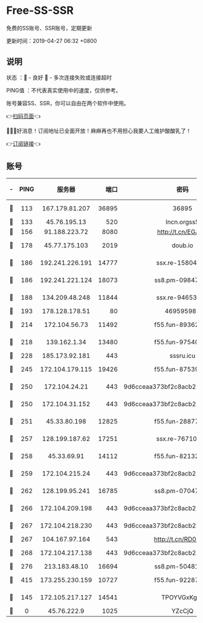 # Free-SS-SSR

免费的SS账号、SSR账号，定期更新

更新时间：2019-04-27 06:32 +0800

## 说明

状态     ：🙂 - 良好 🙁 - 多次连接失败或连接超时

PING值   ：不代表真实使用中的速度，仅供参考。

账号兼容SS、SSR，你可以自由在两个软件中使用。

👉[扫码页面](https://liesauer.github.io/Free-SS-SSR/)👈

🎉🎉🎉好消息！订阅地址已全面开放！麻麻再也不用担心我要人工维护酸酸乳了！

👉[订阅链接](https://www.liesauer.net/yogurt/subscribe?ACCESS_TOKEN=DAYxR3mMaZAsaqUb)👈

## 账号

|-|PING|服务器|端口|密码|加密方式|区域|
|:----:|:----:|:-----:|-----:|:----:|:----:|:----:|
|🙂|113|167.179.81.207|36895|36895|aes-256-cfb|JP|
|🙂|133|45.76.195.13|520|lncn.orgss5|rc4|JP|
|🙂|156|91.188.223.72|8080|http://t.cn/EGJIyrl|rc4-md5|RU|
|🙂|178|45.77.175.103|2019|doub.io|aes-128-ctr|SG|
|🙂|186|192.241.226.191|14777|ssx.re-15804157|aes-256-cfb|US|
|🙂|186|192.241.221.124|18073|ss8.pm-09847750|aes-256-cfb|US|
|🙂|188|134.209.48.248|11844|ssx.re-94653207|aes-256-cfb|US|
|🙂|193|178.128.178.51|80|469595985|chacha20|US|
|🙂|214|172.104.56.73|11492|f55.fun-89362117|aes-256-cfb|SG|
|🙂|218|139.162.1.34|13480|f55.fun-97540163|aes-256-cfb|SG|
|🙂|228|185.173.92.181|443|sssru.icu|rc4-md5|RU|
|🙂|245|172.104.179.115|19426|f55.fun-87539428|aes-256-cfb|SG|
|🙂|250|172.104.24.21|443|9d6cceaa373bf2c8acb22e60b6a58be6|aes-256-cfb|US|
|🙂|250|172.104.31.152|443|9d6cceaa373bf2c8acb22e60b6a58be6|aes-256-cfb|US|
|🙂|251|45.33.80.198|12825|f55.fun-28877106|aes-256-cfb|US|
|🙂|257|128.199.187.62|17251|ssx.re-76710195|aes-256-cfb|SG|
|🙂|258|45.33.69.91|14112|f55.fun-82132228|aes-256-cfb|US|
|🙂|259|172.104.215.24|443|9d6cceaa373bf2c8acb22e60b6a58be6|aes-256-cfb|US|
|🙂|262|128.199.95.241|16785|ss8.pm-07047085|aes-256-cfb|SG|
|🙂|266|172.104.209.198|443|9d6cceaa373bf2c8acb22e60b6a58be6|aes-256-cfb|US|
|🙂|267|172.104.218.230|443|9d6cceaa373bf2c8acb22e60b6a58be6|aes-256-cfb|US|
|🙂|267|104.167.97.164|543|http://t.cn/RD0D7sx|rc4-md5|CA|
|🙂|268|172.104.217.138|443|9d6cceaa373bf2c8acb22e60b6a58be6|aes-256-cfb|US|
|🙂|276|213.183.48.10|16694|ss8.pm-50481530|rc4-md5|RU|
|🙂|415|173.255.230.159|10727|f55.fun-92287038|aes-256-cfb|US|
|🙂|145|172.105.217.127|14541|TPOYVGxKglpi|aes-256-cfb|JP|
|🙁|0|45.76.222.9|1025|YZcCjQ|rc4-md5|JP|
